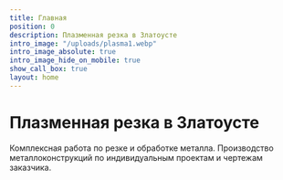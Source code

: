 ```yaml
---
title: Главная
position: 0
description: Плазменная резка в Златоусте
intro_image: "/uploads/plasma1.webp"
intro_image_absolute: true
intro_image_hide_on_mobile: true
show_call_box: true
layout: home
---
```


# Плазменная резка в Златоусте

Комплексная работа по резке и обработке металла. Производство металлоконструкций по индивидуальным проектам и чертежам заказчика.